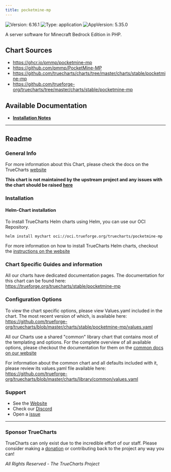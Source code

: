 ```yaml
---
title: pocketmine-mp
---
```


![Version: 6.16.1](https://img.shields.io/badge/Version-6.16.1-informational?style=flat-square) ![Type: application](https://img.shields.io/badge/Type-application-informational?style=flat-square) ![AppVersion: 5.35.0](https://img.shields.io/badge/AppVersion-5.35.0-informational?style=flat-square)

A server software for Minecraft Bedrock Edition in PHP.

## Chart Sources

- https://ghcr.io/pmmp/pocketmine-mp
- https://github.com/pmmp/PocketMine-MP
- https://github.com/truecharts/charts/tree/master/charts/stable/pocketmine-mp
- https://github.com/trueforge-org/truecharts/tree/master/charts/stable/pocketmine-mp

## Available Documentation

- [**Installation Notes**](./installation_notes)


---

## Readme


### General Info

For more information about this Chart, please check the docs on the TrueCharts [website](https://trueforge.org/truecharts/stable/pocketmine-mp)

**This chart is not maintained by the upstream project and any issues with the chart should be raised [here](https://github.com/trueforge-org/truecharts/issues/new/choose)**

### Installation

#### Helm-Chart installation

To install TrueCharts Helm charts using Helm, you can use our OCI Repository.

`helm install mychart oci://oci.trueforge.org/truecharts/pocketmine-mp`

For more information on how to install TrueCharts Helm charts, checkout the [instructions on the website](https://trueforge.org/truecharts/guides/)

### Chart Specific Guides and information

All our charts have dedicated documentation pages.
The documentation for this chart can be found here:
https://trueforge.org/truecharts/stable/pocketmine-mp

### Configuration Options

To view the chart specific options, please view Values.yaml included in the chart.
The most recent version of which, is available here: https://github.com/trueforge-org/truecharts/blob/master/charts/stable/pocketmine-mp/values.yaml

All our Charts use a shared "common" library chart that contains most of the templating and options.
For the complete overview of all available options, please checkout the documentation for them on the [common docs on our website](https://trueforge.org/truecharts-common/)

For information about the common chart and all defaults included with it, please review its values.yaml file available here: https://github.com/trueforge-org/truecharts/blob/master/charts/library/common/values.yaml

### Support

- See the [Website](https://truecharts.org)
- Check our [Discord](https://discord.gg/tVsPTHWTtr)
- Open a [issue](https://github.com/trueforge-org/truecharts/issues/new/choose)

---

### Sponsor TrueCharts

TrueCharts can only exist due to the incredible effort of our staff.
Please consider making a [donation](https://trueforge.org/general/sponsor/) or contributing back to the project any way you can!

_All Rights Reserved - The TrueCharts Project_
